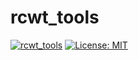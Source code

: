 # rcwt_tools
[![rcwt_tools](https://github.com/groupylang/rcwt_tools/workflows/rcwt_tools/badge.svg)](https://github.com/groupylang/rcwt_tools/actions)
[![License: MIT](https://img.shields.io/badge/License-MIT-yellow.svg)](LICENSE)